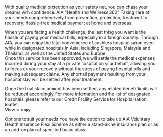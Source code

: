 With quality medical protection as your safety net, you can chase your dreams with confidence. AIA "Health and Wellness 360" Taking care of your needs comprehensively from prevention, protection, treatment to recovery. Hassle-free medical payment at home and overseas. 

When you are facing a health challenge, the last thing you
want is the hassle of paying your medical bills, especially
in a foreign country. Through AIA, you can enjoy the total
convenience of cashless hospitalisation even while in
designated hospitals in Asia, including Singapore, Malaysia
and Thailand, as well as the United States and Europe.  
Once this service has been approved, we will settle the
medical expenses incurred during your stay at a private
hospital on your behalf, allowing you to focus on your
recovery without the stress of paying hospital bills and
making subsequent claims. Any shortfall payment resulting
from your hospital stay will be settled after your treatment.  
<!-- PageBreak -->  
<!-- PageNumber="8" -->
<!-- PageHeader="MEDICAL PROTECTION" -->
<!-- PageHeader="AIA VOLUNTARY HEALTH INSURANCE FLEXI SCHEME" -->  
Once the final claim amount has been
settled, any related benefit limits will be
reduced accordingly. For more information
and the list of designated hospitals, please
refer to our Credit Facility Service for
Hospitalisation leaflet.  
View e-copy  
<figure>
</figure>  
Options to suit your needs  
You have the option to take up AIA Voluntary Health Insurance
Flexi Scheme as either a stand-alone insurance plan or as an
add-on plan of specified basic plans.  
<figure>
</figure>